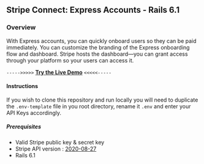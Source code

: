 ## Stripe Connect: Express Accounts - Rails 6.1

### Overview
With Express accounts, you can quickly onboard users so they can be paid immediately. You can customize the branding of the Express onboarding flow and dashboard. Stripe hosts the dashboard—you can grant access through your platform so your users can access it.

`----->>>>>` [**Try the Live Demo**](https://stripe-connect-express-rails.herokuapp.com/) `<<<<<-----`

#### Instructions
If you wish to clone this repository and run locally you will need to duplicate the `.env-template` file in you root directory, rename it `.env` and enter your API Keys accordingly.

##### Prerequisites
- Valid Stripe public key & secret key
- Stripe API version : [2020-08-27](https://stripe.com/docs/upgrades#2020-08-27)
- Rails 6.1